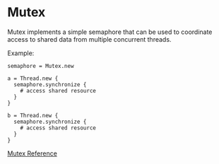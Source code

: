 # Mutex

Mutex implements a simple semaphore that can be used to coordinate access to
shared data from multiple concurrent threads.

Example:

    semaphore = Mutex.new

    a = Thread.new {
      semaphore.synchronize {
        # access shared resource
      }
    }

    b = Thread.new {
      semaphore.synchronize {
        # access shared resource
      }
    }

[Mutex Reference](http://ruby-doc.org/core-2.5.0/Mutex.html)
